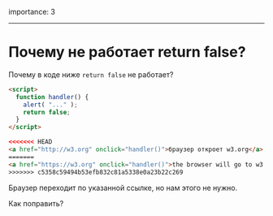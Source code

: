 importance: 3

---

# Почему не работает return false?

Почему в коде ниже `return false` не работает?

```html autorun run
<script>
  function handler() {
    alert( "..." );
    return false;
  }
</script>

<<<<<<< HEAD
<a href="http://w3.org" onclick="handler()">браузер откроет w3.org</a>
=======
<a href="https://w3.org" onclick="handler()">the browser will go to w3.org</a>
>>>>>>> c5358c59494b53efb832c81a5338e0a23b22c269
```

Браузер переходит по указанной ссылке, но нам этого не нужно.

Как поправить?
